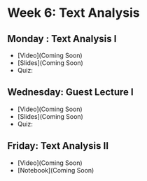 # Week 6: Text Analysis

## Monday : Text Analysis I

- [Video](Coming Soon)
- [Slides](Coming Soon)
- Quiz: 

## Wednesday: Guest Lecture I

- [Video](Coming Soon)
- [Slides](Coming Soon)
- Quiz: 


## Friday: Text Analysis II

- [Video](Coming Soon)
- [Notebook](Coming Soon)
